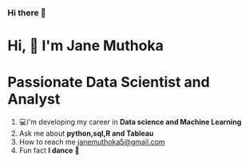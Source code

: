 ### Hi there 👋

# Hi, 🤝 I'm Jane Muthoka
# Passionate Data Scientist and Analyst 
1.  💻I'm developing my career in **Data science and Machine Learning**
2. Ask me about **python,sql,R and Tableau**
3. How to reach me janemuthoka5@gmail.com
4. Fun fact **I dance** 🙂


